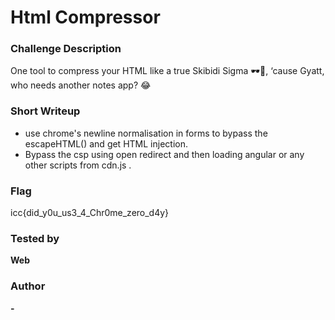 # Html Compressor

### Challenge Description

One tool to compress your HTML like a true Skibidi Sigma 🕶️💪, ‘cause Gyatt, who needs another notes app? 😂

### Short Writeup

+ use chrome's newline normalisation in forms to bypass the escapeHTML() and get HTML injection.
+ Bypass the csp using open redirect and then loading angular or any other scripts from cdn.js .


### Flag

icc{did_y0u_us3_4_Chr0me_zero_d4y}

### Tested by

**Web**

### Author

**-**  


